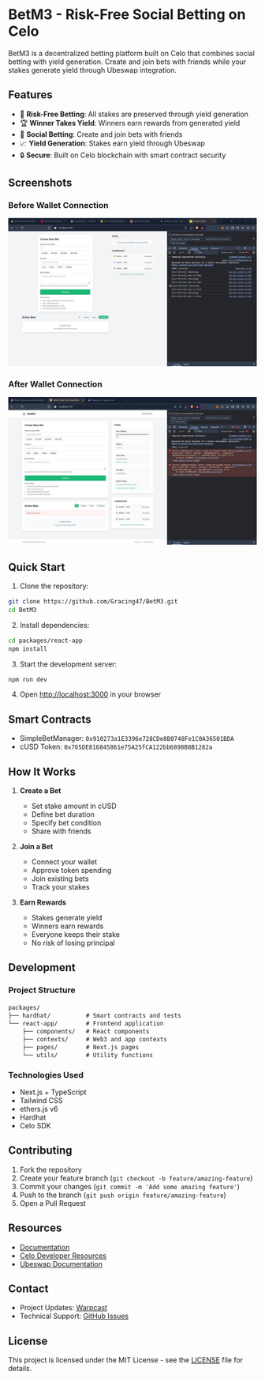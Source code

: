 # BetM3 - Risk-Free Social Betting on Celo

BetM3 is a decentralized betting platform built on Celo that combines social betting with yield generation. Create and join bets with friends while your stakes generate yield through Ubeswap integration.

## Features

- 🎲 **Risk-Free Betting**: All stakes are preserved through yield generation
- 🏆 **Winner Takes Yield**: Winners earn rewards from generated yield
- 👥 **Social Betting**: Create and join bets with friends
- 📈 **Yield Generation**: Stakes earn yield through Ubeswap
- 🔒 **Secure**: Built on Celo blockchain with smart contract security

## Screenshots

### Before Wallet Connection
![Frontend Not Connected](packages/react-app/public/Frontend_not_connected.jpg)

### After Wallet Connection
![Frontend Connected](packages/react-app/public/Frontend_connected.jpg)

## Quick Start

1. Clone the repository:
```bash
git clone https://github.com/Gracing47/BetM3.git
cd BetM3
```

2. Install dependencies:
```bash
cd packages/react-app
npm install
```

3. Start the development server:
```bash
npm run dev
```

4. Open [http://localhost:3000](http://localhost:3000) in your browser

## Smart Contracts

- SimpleBetManager: `0x910273a1E3396e728CDe8B0748Fe1C0A36501BDA`
- cUSD Token: `0x765DE816845861e75A25fCA122bb6898B8B1282a`

## How It Works

1. **Create a Bet**
   - Set stake amount in cUSD
   - Define bet duration
   - Specify bet condition
   - Share with friends

2. **Join a Bet**
   - Connect your wallet
   - Approve token spending
   - Join existing bets
   - Track your stakes

3. **Earn Rewards**
   - Stakes generate yield
   - Winners earn rewards
   - Everyone keeps their stake
   - No risk of losing principal

## Development

### Project Structure
```
packages/
├── hardhat/          # Smart contracts and tests
└── react-app/        # Frontend application
    ├── components/   # React components
    ├── contexts/     # Web3 and app contexts
    ├── pages/        # Next.js pages
    └── utils/        # Utility functions
```

### Technologies Used
- Next.js + TypeScript
- Tailwind CSS
- ethers.js v6
- Hardhat
- Celo SDK

## Contributing

1. Fork the repository
2. Create your feature branch (`git checkout -b feature/amazing-feature`)
3. Commit your changes (`git commit -m 'Add some amazing feature'`)
4. Push to the branch (`git push origin feature/amazing-feature`)
5. Open a Pull Request

## Resources

- [Documentation](/team)
- [Celo Developer Resources](https://docs.celo.org/)
- [Ubeswap Documentation](https://docs.ubeswap.io/)

## Contact

- Project Updates: [Warpcast](https://warpcast.com/gracify)
- Technical Support: [GitHub Issues](https://github.com/Gracing47/BetM3/issues)

## License

This project is licensed under the MIT License - see the [LICENSE](LICENSE) file for details.
